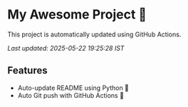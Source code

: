 # My Awesome Project 🚀

This project is automatically updated using GitHub Actions.

_Last updated: 2025-05-22 19:25:28 IST_

## Features
- Auto-update README using Python 🐍
- Auto Git push with GitHub Actions 🤖
